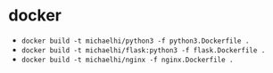 # docker

- `docker build -t michaelhi/python3 -f python3.Dockerfile .`
- `docker build -t michaelhi/flask:python3 -f flask.Dockerfile .`
- `docker build -t michaelhi/nginx -f nginx.Dockerfile .`
